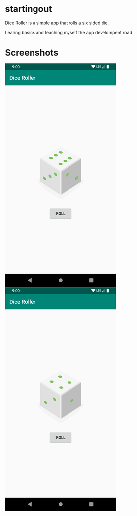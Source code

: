 # startingout

Dice Roller is a simple app that rolls a six sided die.

Learing basics and teaching myself the app develompent road

# Screenshots 

![](Images/screen0.png) ![](Images/screen1.png)
